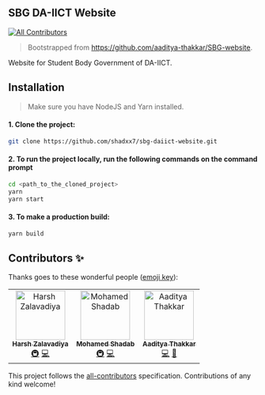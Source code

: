 ## SBG DA-IICT Website
[![All Contributors](https://img.shields.io/badge/all_contributors-3-orange.svg?style=flat-square)](#contributors)

> Bootstrapped from https://github.com/aaditya-thakkar/SBG-website.

Website for Student Body Government of DA-IICT.

## Installation

> Make sure you have NodeJS and Yarn installed.

#### 1. Clone the project:

```bash
git clone https://github.com/shadxx7/sbg-daiict-website.git
```

#### 2. To run the project locally, run the following commands on the command prompt

```bash
cd <path_to_the_cloned_project>
yarn
yarn start
```

#### 3. To make a production build:

```bash
yarn build
```

## Contributors ✨

Thanks goes to these wonderful people ([emoji key](https://allcontributors.org/docs/en/emoji-key)):

<!-- ALL-CONTRIBUTORS-LIST:START - Do not remove or modify this section -->
<!-- prettier-ignore -->
<table>
  <tr>
    <td align="center"><a href="https://foobars.in"><img src="https://avatars3.githubusercontent.com/u/5774849?v=4" width="100px;" alt="Harsh Zalavadiya"/><br /><sub><b>Harsh Zalavadiya</b></sub></a><br /><a href="#infra-harshzalavadiya" title="Infrastructure (Hosting, Build-Tools, etc)">🚇</a> <a href="https://github.com/ossdaiict/sbg-daiict-website/commits?author=harshzalavadiya" title="Code">💻</a></td>
    <td align="center"><a href="https://shadxx7.github.io"><img src="https://avatars1.githubusercontent.com/u/22408263?v=4" width="100px;" alt="Mohamed Shadab"/><br /><sub><b>Mohamed Shadab</b></sub></a><br /><a href="#infra-shadxx7" title="Infrastructure (Hosting, Build-Tools, etc)">🚇</a> <a href="https://github.com/ossdaiict/sbg-daiict-website/commits?author=shadxx7" title="Code">💻</a></td>
    <td align="center"><a href="http://www.aadityathakkar.website"><img src="https://avatars2.githubusercontent.com/u/11131382?v=4" width="100px;" alt="Aaditya Thakkar"/><br /><sub><b>Aaditya Thakkar</b></sub></a><br /><a href="https://github.com/ossdaiict/sbg-daiict-website/commits?author=aaditya-thakkar" title="Code">💻</a> <a href="#design-aaditya-thakkar" title="Design">🎨</a></td>
  </tr>
</table>

<!-- ALL-CONTRIBUTORS-LIST:END -->

This project follows the [all-contributors](https://github.com/all-contributors/all-contributors) specification. Contributions of any kind welcome!
